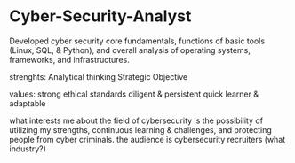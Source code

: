 # Cyber-Security-Analyst
Developed cyber security core fundamentals, functions of basic tools (Linux, SQL, &amp; Python), and overall analysis of operating systems, frameworks, and infrastructures. 

strenghts:
Analytical thinking
Strategic
Objective

values:
strong ethical standards
diligent & persistent
quick learner & adaptable 

what interests me about the field of cybersecurity is the possibility of utilizing my strengths, continuous learning & challenges, and protecting people from cyber criminals.
the audience is cybersecurity recruiters (what industry?)

